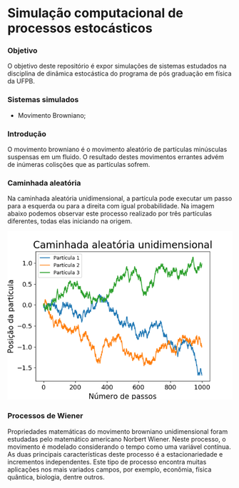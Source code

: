 # Simulação computacional de processos estocásticos

### Objetivo

O objetivo deste repositório é expor simulações de sistemas estudados na disciplina de dinâmica estocástica do programa de pós graduação em física da UFPB.

### Sistemas simulados
- Movimento Browniano;

### Introdução
O movimento browniano é o movimento aleatório de partículas minúsculas suspensas em um fluido. O resultado destes movimentos errantes advém de inúmeras colisções que as partículas sofrem.

### Caminhada aleatória

Na caminhada aleatória unidimensional, a partícula pode executar um passo para a esquerda ou para a direita com igual probabilidade. Na imagem abaixo podemos observar este processo realizado por três partículas diferentes, todas elas iniciando na origem.

![Logo do Markdown](img/Caminhada_aleatoria.png)

### Processos de Wiener

Propriedades matemáticas do movimento browniano unidimensional foram estudadas pelo matemático americano Norbert Wiener. Neste processo, o movimento é modelado considerando o tempo como uma variável contínua. As duas principais características deste processo é a estacionariedade e incrementos independentes. Este tipo de processo encontra muitas aplicações nos mais variados campos, por exemplo, econômia, física quântica, biologia, dentre outros.

